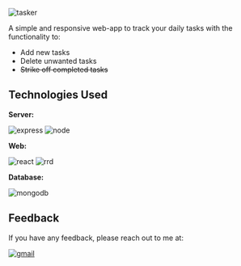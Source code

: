 ![tasker](https://user-images.githubusercontent.com/72291135/208051731-e1ef82d9-cb4e-4eae-a944-1dd866f290fb.png)


A simple and responsive web-app to track your daily tasks with the functionality to:
- Add new tasks
- Delete unwanted tasks
- ~~Strike off completed tasks~~



## Technologies Used

**Server:** 

![express](https://img.shields.io/badge/Express.js-000000?style=for-the-badge&logo=express&logoColor=white) ![node](https://img.shields.io/badge/Node.js-339933?style=for-the-badge&logo=nodedotjs&logoColor=white) 

**Web:** 

![react](https://img.shields.io/badge/React-20232A?style=for-the-badge&logo=react&logoColor=61DAFB) ![rrd](https://img.shields.io/badge/React_Router-CA4245?style=for-the-badge&logo=react-router&logoColor=white)

**Database:** 

![mongodb](https://img.shields.io/badge/MongoDB-4EA94B?style=for-the-badge&logo=mongodb&logoColor=white)

## Feedback

If you have any feedback, please reach out to me at:

[![gmail](https://img.shields.io/badge/Gmail-D14836?style=for-the-badge&logo=gmail&logoColor=white)](mailto:gondaliamanav@gmail.com)


